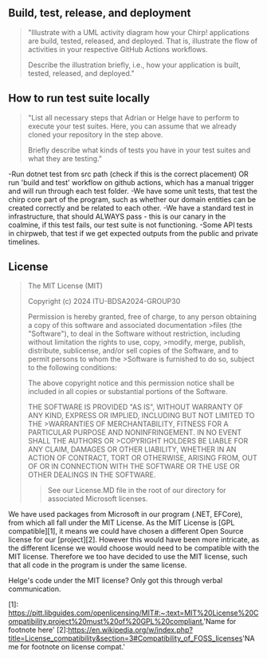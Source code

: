## Build, test, release, and deployment

> "Illustrate with a UML activity diagram how your Chirp! applications are build, tested, released, and deployed. That is, illustrate the flow of activities in your respective GitHub Actions workflows.
>
> Describe the illustration briefly, i.e., how your application is built, tested, released, and deployed."


## How to run test suite locally

> "List all necessary steps that Adrian or Helge have to perform to execute your test suites. Here, you can assume that we already cloned your repository in the step above.
>
> Briefly describe what kinds of tests you have in your test suites and what they are testing."

-Run dotnet test from src path (check if this is the correct placement) OR run 'build and test' workflow on github actions, which has a manual trigger and will run through each test folder.
-We have some unit tests, that test the chirp core part of the program, such as whether our domain entities can be created correctly and be related to each other.
-We have a standard test in infrastructure, that should ALWAYS pass - this is our canary in the coalmine, if this test fails, our test suite is not functioning.
-Some API tests in chirpweb, that test if we get expected outputs from the public and private timelines.


## License
>The MIT License (MIT)
>
>Copyright (c) 2024 ITU-BDSA2024-GROUP30
>
>Permission is hereby granted, free of charge, to any person obtaining a copy of this software and associated documentation >files (the "Software"), to deal in the Software without restriction, including without limitation the rights to use, copy, >modify, merge, publish, distribute, sublicense, and/or sell copies of the Software, and to permit persons to whom the >Software is furnished to do so, subject to the following conditions:
>
>The above copyright notice and this permission notice shall be included in all copies or substantial portions of the Software.
>
>THE SOFTWARE IS PROVIDED "AS IS", WITHOUT WARRANTY OF ANY KIND, EXPRESS OR IMPLIED, INCLUDING BUT NOT LIMITED TO THE >WARRANTIES OF MERCHANTABILITY, FITNESS FOR A PARTICULAR PURPOSE AND NONINFRINGEMENT. IN NO EVENT SHALL THE AUTHORS OR >COPYRIGHT HOLDERS BE LIABLE FOR ANY CLAIM, DAMAGES OR OTHER LIABILITY, WHETHER IN AN ACTION OF CONTRACT, TORT OR OTHERWISE, ARISING FROM, OUT OF OR IN CONNECTION WITH THE SOFTWARE OR THE USE OR OTHER DEALINGS IN THE SOFTWARE.
>>See our License.MD file in the root of our directory for associated Microsoft licenses.

We have used packages from Microsoft in our program (.NET, EFCore), from which all fall under the MIT License. As the MIT License is [GPL compatible][1], it means we could have chosen a different Open Source license for our [project][2]. However this would have been more intricate, as the different license we would choose would need to be compatible with the MIT license.
Therefore we too have decided to use the MIT license, such that all code in the program is under the same license.

Helge's code under the MIT license? Only got this through verbal communication.

[1]: <https://pitt.libguides.com/openlicensing/MIT#:~:text=MIT%20License%20Compatibility,project%20must%20of%20GPL%20compliant.>'Name for footnote here'
[2]:<https://en.wikipedia.org/w/index.php?title=License_compatibility&section=3#Compatibility_of_FOSS_licenses>'NAme for footnote on license compat.'
